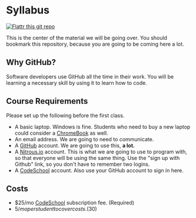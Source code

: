 Syllabus
========
[![Flattr this git repo](http://api.flattr.com/button/flattr-badge-large.png)](https://flattr.com/submit/auto?user_id=dberkom&url=https://github.com/berkompasacademy/syllabus&title=Syllabus&language=&tags=github&category=software)

This is the center of the material we will be going over. You should bookmark
this repository, because you are going to be coming here a lot.

## Why GitHub?
Software developers use GitHub all the time in their work. You will be learning
a necessary skill by using it to learn how to code.

## Course Requirements
Please set up the following before the first class.

* A basic laptop. Windows is fine. Students who need to buy a new laptop could
  consider a [ChromeBook][chromebook] as well.
* An email address. We are going to need to communicate. 
* A [GitHub][github] account. We are going to use this, **a lot.**
* A [Nitrous.io][nitrous] account. This is what we are going to use to program with,
  so that everyone will be using the same thing. Use the "sign up with Github"
  link, so you don't have to remember two logins.
* A [CodeSchool][codeschool] account. Also use your GitHub account to sign in
  here.

## Costs
* $25/mo [CodeSchool][codeschool] subscription fee. (Required)
* $5/mo per student to cover costs. ($30)

[chromebook]: http://www.amazon.com/gp/browse.html?node=github85860nitrous0chromebookchromebook
[github]: http://github.com
[nitrous]: http://nitrous.io
[codeschool]: http://codeschool.com
